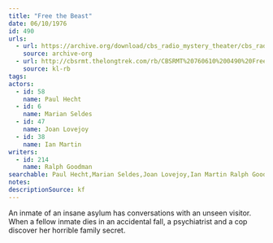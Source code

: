 ```yaml
---
title: "Free the Beast"
date: 06/10/1976
id: 490
urls: 
  - url: https://archive.org/download/cbs_radio_mystery_theater/cbs_radio_mystery_theater-0451-0500.zip/cbs_radio_mystery_theater-0451-0500%2Fcbsrmt_0490_free_the_beast.mp3
    source: archive-org
  - url: http://cbsrmt.thelongtrek.com/rb/CBSRMT%20760610%200490%20Free%20The%20Beast_wbbm_rb.mp3
    source: kl-rb
tags: 
actors:  
  - id: 58
    name: Paul Hecht  
  - id: 6
    name: Marian Seldes  
  - id: 47
    name: Joan Lovejoy  
  - id: 38
    name: Ian Martin
writers:  
  - id: 214
    name: Ralph Goodman
searchable: Paul Hecht,Marian Seldes,Joan Lovejoy,Ian Martin Ralph Goodman
notes: 
descriptionSource: kf
---
```

An inmate of an insane asylum has conversations with an unseen visitor. When a fellow inmate dies in an accidental fall, a psychiatrist and a cop discover her horrible family secret.